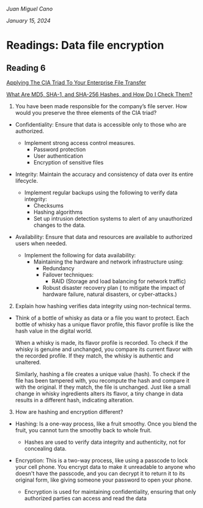 *Juan Miguel Cano*

*January 15, 2024*

# Readings: Data file encryption

## Reading 6 

[Applying The CIA Triad To Your Enterprise File Transfer](https://www.jscape.com/blog/implementing-the-cia-triad-when-transferring-files-through-the-internet)

[What Are MD5, SHA-1, and SHA-256 Hashes, and How Do I Check Them?](https://www.howtogeek.com/67241/htg-explains-what-are-md5-sha-1-hashes-and-how-do-i-check-them/)

1. You have been made responsible for the company’s file server. How would you preserve the three elements of the CIA triad?
- Confidentiality: Ensure that data is accessible only to those who are authorized.
    - Implement strong access control measures.
        - Password protection
        - User authentication
        - Encryption of sensitive files

- Integrity: Maintain the accuracy and consistency of data over its entire lifecycle.
    - Implement regular backups using the following to verify data integrity:
        - Checksums
        - Hashing algorithms
        - Set up intrusion detection systems to alert of any unauthorized changes to the data.
- Availability: Ensure that data and resources are available to authorized users when needed.
    - Implement the following for data availability:
        - Maintaining the hardware and network infrastructure using:
            - Redundancy
            - Failover techniques:
                - RAID (Storage and load balancing for network traffic)
            - Robust disaster recovery plan ( to mitigate the impact of hardware failure, natural disasters, or cyber-attacks.)


2. Explain how hashing verifies data integrity using non-technical terms.
- Think of a bottle of whisky as data or a file you want to protect. Each bottle of whisky has a unique flavor profile, this flavor profile is like the hash value in the digital world.

     When a whisky is made, its flavor profile is recorded. To check if the whisky is genuine and unchanged, you compare its current flavor with the recorded profile. If they match, the whisky is authentic and unaltered. 
     
     Similarly, hashing a file creates a unique value (hash). To check if the file has been tampered with, you recompute the hash and compare it with the original. If they match, the file is unchanged. Just like a small change in whisky ingredients alters its flavor, a tiny change in data results in a different hash, indicating alteration.

3. How are hashing and encryption different?
- Hashing: Is a one-way process, like a fruit smoothy. Once you blend the fruit, you cannot turn the smoothy back to whole fruit. 
    - Hashes are used to verify data integrity and authenticity, not for concealing data.

- Encryption: This is a two-way process, like using a passcode to lock your cell phone. You encrypt data to make it unreadable to anyone who doesn't have the passcode, and you can decrypt it to return it to its original form, like giving someone your password to open your phone. 
    - Encryption is used for maintaining confidentiality, ensuring that only authorized parties can access and read the data
